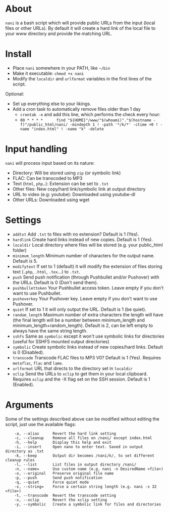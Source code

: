 # About
`nani` is a bash script which will provide public URLs from the input (local files or other URLs). By default it will create a hard link of the local file to your www directory and provide the matching URL.

# Install
* Place `nani` somewhere in your PATH, like `~/bin`
* Make it executable: `chmod +x nani`
* Modify the `localdir` and `urlformat` variables in the first lines of the script.

Optional:

* Set up everything else to your likings.
* Add a cron task to automatically remove files older than 1 day
    * `crontab -e` and add this line, which performs the check every hour:
    * `00 * * * *      find "${HOME}"/www/"$(whoami)"."$(hostname -f)"/public_html/nani/ -mindepth 1 ! -path '*/k/*' -ctime +0 ! -name "index.html" ! -name "k" -delete`

# Input handling
`nani` will process input based on its nature:

- Directory: Will be stored using `zip` (or symbolic link)
- FLAC: Can be transcoded to MP3
- Text (`html`, `php`..): Extension can be set to `.txt`
- Other files: New copy/hard link/symbolic link at output directory
- URL to video (e.g: youtube): Downloaded using youtube-dl
- Other URLs: Downloaded using wget

# Settings
* `addtxt` Add `.txt` to files with no extension? Default is 1 (Yes).
* `hardlink` Create hard links instead of new copies. Default is 1 (Yes).
* `localdir` Local directory where files will be stored (e.g. your public_html folder)
* `minimum_length` Minimum number of characters for the output name. Default is 5.
* `modifytext` If set to 1 (default) it will modify the extension of files storing text (`.php`, `.html`, `.tex`...) to `.txt`.
* `push` Send push notification (through Pushbullet and/or Pushover) with the URLs. Default is 0 (Don't send them).
* `pushbullettoken` Your Pushbullet access token. Leave empty if you don't want to use Pushbullet.
* `pushoverkey` Your Pushover key. Leave empty if you don't want to use Pushover.
* `quiet` If set to 1 it will only output the URL. Default is 1 (be quiet).
* `random_length` Maximum number of extra characters the length will have (the final length will be a number between minimum_length and minimum_length+random_length). Default is 2, can be left empty to always have the same string length.
* `sshfs` Same as `symbolic` except it won't use symbolic links for directories (useful for SSHFS mounted output directories)
* `symbolic` Create symbolic links instead of new copies/hard links. Default is 0 (Disabled).
* `transcode` Transcode FLAC files to MP3 V0? Default is 1 (Yes). Requires `metaflac`, `flac` and `lame`.
* `urlformat` URL that directs to the directory set in `localdir`
* `xclip` Send the URLs to `xclip` to get them in your local clipboard. Requires `xclip` and the -X flag set on the SSH session. Default is 1 (Enabled).

# Arguments
Some of the settings described above can be modified without editing the script, just use the available flags:

```
    -a, --alias      Revert the hard link setting
    -c, --cleanup    Remove all files on /nani/ except index.html
    -h, --help       Display this help and exit
    -i, --insert     Open nano to enter text. Saved in output directory as .txt
    -k, --keep       Output dir becomes /nani/k/, to set different cleanup rules
    -l, --list       List files in output directory /nani/
    -n, --name=      Use custom name (e.g. nani -n DesiredName <file>)
    -o, --original   Preserve original file name
    -p, --push       Send push notification
    -q, --quiet      Force quiet mode
    -s, --string=    Force a certain string length (e.g. nani -s 32 <file>)
    -t, --transcode  Revert the transcode setting
    -x, --xclip      Revert the xclip setting
    -y, --symbolic   Create a symbolic link for files and directories
```
